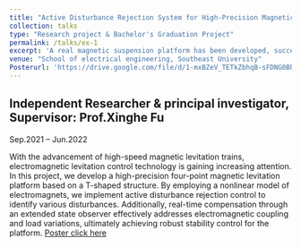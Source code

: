 ```yaml
---
title: "Active Disturbance Rejection System for High-Precision Magnetic Suspension Platform"
collection: talks
type: "Research project & Bachelor's Graduation Project"
permalink: /talks/ex-1
excerpt: 'A real magnetic suspension platform has been developed, successfully achieving stable levitation through active disturbance rejection control.'
venue: "School of electrical engineering, Southeast University"
Posterurl: 'https://drive.google.com/file/d/1-mxBZeV_TETkZbhqB-sFDNG0Bh_C-oml/view?usp=sharing'
---
```


Independent Researcher & principal investigator, Supervisor: Prof.Xinghe Fu             
---
Sep.2021 – Jun.2022

With the advancement of high-speed magnetic levitation trains, electromagnetic levitation control technology is gaining increasing attention. In this project, we develop a high-precision four-point magnetic levitation platform based on a T-shaped structure. By employing a nonlinear model of electromagnets, we implement active disturbance rejection control to identify various disturbances. Additionally, real-time compensation through an extended state observer effectively addresses electromagnetic coupling and load variations, ultimately achieving robust stability control for the platform.
[Poster click here](https://drive.google.com/file/d/1-mxBZeV_TETkZbhqB-sFDNG0Bh_C-oml/view?usp=sharing)
